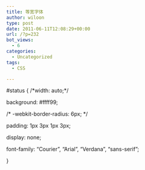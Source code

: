 ```yaml
---
title: 等宽字体
author: wiloon
type: post
date: 2011-06-11T12:08:29+00:00
url: /?p=232
bot_views:
  - 6
categories:
  - Uncategorized
tags:
  - CSS

---
```

#status { /\*width: auto;\*/
	  
background: #ffff99;
	  
/\* -webkit-border-radius: 6px; \*/
	  
padding: 1px 3px 1px 3px;
	  
display: none;
	  
font-family: &#8220;Courier&#8221;, &#8220;Arial&#8221;, &#8220;Verdana&#8221;, &#8220;sans-serif&#8221;;
  
}